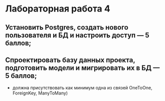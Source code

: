 # Лабораторная работа 4

## Установить Postgres, создать нового пользователя и БД и настроить доступ — 5 баллов;
## Спроектировать базу данных проекта, подготовить модели и мигрировать их в БД — 5 баллов;
* должна присутствовать как минимум одна из связей OneToOne, ForeignKey, ManyToMany)
